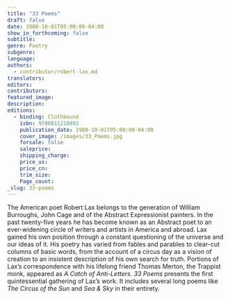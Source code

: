 ```yaml
---
title: "33 Poems"
draft: false
date: 1988-10-01T05:00:00-04:00
show_in_forthcoming: false
subtitle:
genre: Poetry
subgenre:
language:
authors:
  - contributor/robert-lax.md
translators:
editors:
contributors:
featured_image:
description:
editions:
  - binding: Clothbound
    isbn: 9780811210492
    publication_date: 1988-10-01T05:00:00-04:00
    cover_image: /images/33_Poems.jpg
    forsale: false
    saleprice:
    shipping_charge:
    price_us:
    price_cn:
    trim_size:
    Page_count:
_slug: 33-poems
---
```


The American poet Robert Lax belongs to the generation of William Burroughs, John Cage and of the Abstract Expressionist painters. In the past twenty-five years he has become known as an Abstract poet to an ever-widening circle of writers and artists in America and abroad. Lax gained his own position through a constant questioning of the universe and our ideas of it. His poetry has varied from fables and parables to clear-cut columns of basic words, from the account of a circus day as a vision of creation to an insistent description of his own search for truth. Portions of Lax’s correspondence with his lifelong friend Thomas Merton, the Trappist monk, appeared as _A Catch of Anti-Letters_. _33 Poems_ presents the first quintessential gathering of Lax’s work. It includes several long poems like _The Circus of the Sun_ and _Sea & Sky_ in their entirety.

